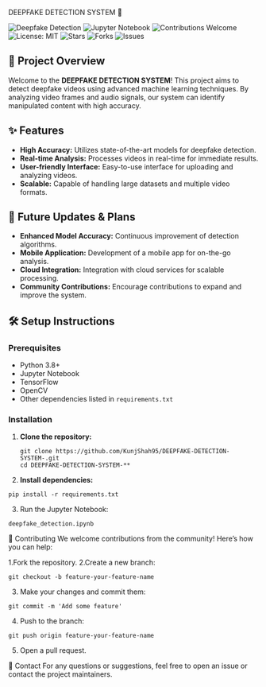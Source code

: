  DEEPFAKE DETECTION SYSTEM 🚀

![Deepfake Detection](https://img.shields.io/badge/Deepfake-Detection-blue)
![Jupyter Notebook](https://img.shields.io/badge/Made%20with-Jupyter%20Notebook-orange)
![Contributions Welcome](https://img.shields.io/badge/Contributions-Welcome-brightgreen)
![License: MIT](https://img.shields.io/badge/License-MIT-yellow.svg)
![Stars](https://img.shields.io/github/stars/KunjShah95/DEEPFAKE-DETECTION-SYSTEM-.svg)
![Forks](https://img.shields.io/github/forks/KunjShah95/DEEPFAKE-DETECTION-SYSTEM-.svg)
![Issues](https://img.shields.io/github/issues/KunjShah95/DEEPFAKE-DETECTION-SYSTEM-.svg)

## 📖 Project Overview

Welcome to the **DEEPFAKE DETECTION SYSTEM**! This project aims to detect deepfake videos using advanced machine learning techniques. By analyzing video frames and audio signals, our system can identify manipulated content with high accuracy.

## ✨ Features

- **High Accuracy:** Utilizes state-of-the-art models for deepfake detection.
- **Real-time Analysis:** Processes videos in real-time for immediate results.
- **User-friendly Interface:** Easy-to-use interface for uploading and analyzing videos.
- **Scalable:** Capable of handling large datasets and multiple video formats.

## 📅 Future Updates & Plans

- **Enhanced Model Accuracy:** Continuous improvement of detection algorithms.
- **Mobile Application:** Development of a mobile app for on-the-go analysis.
- **Cloud Integration:** Integration with cloud services for scalable processing.
- **Community Contributions:** Encourage contributions to expand and improve the system.

## 🛠️ Setup Instructions

### Prerequisites

- Python 3.8+
- Jupyter Notebook
- TensorFlow
- OpenCV
- Other dependencies listed in `requirements.txt`

### Installation

1. **Clone the repository:**
   ```
   git clone https://github.com/KunjShah95/DEEPFAKE-DETECTION-SYSTEM-.git
   cd DEEPFAKE-DETECTION-SYSTEM-**
   ```
2. **Install dependencies:**
```
pip install -r requirements.txt
```
3. Run the Jupyter Notebook:
```
deepfake_detection.ipynb
```

🤝 Contributing
We welcome contributions from the community! Here’s how you can help:

1.Fork the repository.
2.Create a new branch:
```
git checkout -b feature-your-feature-name
```

3. Make your changes and commit them:
```
git commit -m 'Add some feature'
```

4. Push to the branch:
```
git push origin feature-your-feature-name
```

5. Open a pull request.

📧 Contact
For any questions or suggestions, feel free to open an issue or contact the project maintainers.

